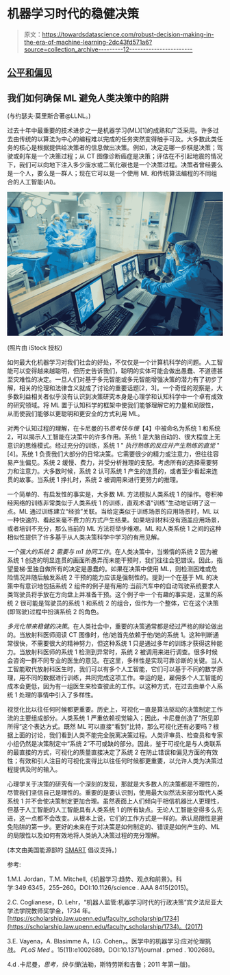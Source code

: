 # 机器学习时代的稳健决策

> 原文：<https://towardsdatascience.com/robust-decision-making-in-the-era-of-machine-learning-2dc43fd571a6?source=collection_archive---------12----------------------->

## [公平和偏见](https://towardsdatascience.com/tagged/fairness-and-bias)

## 我们如何确保 ML 避免人类决策中的陷阱

(与约瑟夫·莫里斯合著@LLNL。)

过去十年中最重要的技术进步之一是机器学习(ML)[1]的成熟和广泛采用。许多过去由传统的以算法为中心的编程难以完成的任务突然变得触手可及。大多数此类任务的核心是根据提供给决策者的信息做出决策。例如，决定走哪一步棋是决策；驾驶或刹车是一个决策过程；从 CT 图像诊断癌症是决策；评估在不引起地震的情况下，我们可以向地下注入多少废水或二氧化碳也是一个决策过程。决策者曾经要么是一个人，要么是一群人；现在它可以是一个使用 ML 和传统算法编程的不同组合的人工智能(AI)。

![](img/def8f470a0a26b391150bfa1b81092d0.png)

(照片由 iStock 授权)

如何最大化机器学习对我们社会的好处，不仅仅是一个计算机科学的问题。人工智能可以变得越来越聪明，但历史告诉我们，聪明的实体可能会做出愚蠢、不道德甚至灾难性的决定。一旦人们对基于多元智能或多元智能增强决策的潜力有了初步了解，相关的伦理和法律含义就成了讨论的重要话题[2，3]。一个奇怪的观察是，大多数利益相关者似乎没有认识到决策研究本身是心理学和认知科学中一个卓有成效的研究领域。将 ML 置于认知科学的框架中使我们能够理解它的力量和局限性，从而使我们能够以更聪明和更安全的方式利用 ML。

对两个认知过程的理解，在卡尼曼的书*思考快与慢*【4】中被命名为系统 1 和系统 2，可以揭示人工智能在决策中的许多作用。系统 1 是大脑自动的、很大程度上无意识的思维模式。经过充分的训练，系统 1 " *执行熟练的反应并产生熟练的直觉* " [4]。系统 1 负责我们大部分的日常决策。它需要很少的精力或注意力，但往往容易产生偏见。系统 2 缓慢、费力，并受分析推理的支配。考虑所有的选择需要努力和注意力。大多数时候，系统 2 认可系统 1 产生的连贯的，或者至少看起来连贯的故事。当系统 1 挣扎时，系统 2 被调用来进行更努力的推理。

一个简单的、有启发性的事实是，大多数 ML 方法模拟人类系统 1 的操作。卷积神经网络的训练非常类似于人类系统 1 的训练，直观术语“训练”生动地证明了这一点。ML 通过训练建立“经验”关联。当给定类似于训练场景的应用场景时，ML 以一种快速的、看起来毫不费力的方式产生结果。如果培训材料没有涵盖应用场景，或者培训不充分，那么当前的 ML 方法将举步维艰。ML 和人类系统 1 之间的这种相似性提供了许多基于从人类决策科学中学习的有用见解。

*一个强大的系统 2 需要与 m1 协同工作*。在人类决策中，当懒惰的系统 2 因为被系统 1 创造的明显连贯的画面所愚弄而未能干预时，我们往往会犯错误。因此，指望曼梯·里独自做所有的决定是愚蠢的。如果在决策中使用 ML，则检测困难或危险情况并随后触发系统 2 干预的能力应该是强制性的。提到一个在基于 ML 的决策中有意识地包括系统 2 组件的例子是有用的:当前汽车中的自动驾驶系统要求人类驾驶员将手放在方向盘上并准备干预。这个例子中一个有趣的事实是，这里的系统 2 很可能是驾驶员的系统 1 和系统 2 的组合，但作为一个整体，它在这个决策(即驾驶)过程中扮演系统 2 的角色。

*多元化带来稳健的决策*。在人类社会中，重要的决策通常都是经过严格的辩论做出的。当放射科医师阅读 CT 图像时，他/她首先依赖于他/她的系统 1。这种判断通常很快，不需要很大的精神努力，但这种系统 1 只是通过多年的训练才获得这种能力。当放射科医师的系统 1 检测到异常时，系统 2 被调用来进行调查。很多时候会咨询一群不同专业的医生的意见。在这里，多样性是实现可靠诊断的关键。当人工智能取代放射科医生时，我们可以有多个人工智能，它们可以基于不同的数学原理，用不同的数据进行训练，共同完成这项工作。幸运的是，雇佣多个人工智能的成本会更低，因为有一组医生来检查彼此的工作。以这种方式，在过去由单个人系统 1 处理的事情中引入了多样性。

视觉化比以往任何时候都更重要。历史上，可视化一直是算法驱动的决策制定工作流的主要组成部分。人类系统 1 严重依赖视觉输入；因此，卡尼曼创造了“所见即所得”这个表达方式。既然 ML 可以直接“看到”比特，那么可视化还有必要吗？根据上面的讨论，我们看到人类不能完全脱离决策过程。人类评审员、检查员和专家小组仍然是决策制定中“系统 2”不可或缺的部分。因此，鉴于可视化是与人类联系的最直接的方式，可视化的质量直接决定了系统 2 在防止错误和偏见方面的有效性；有效和引人注目的可视化变得比以往任何时候都更重要，以允许人类为决策过程提供及时的输入。

心理学关于决策的研究有一个深刻的发现，那就是大多数人的决策都是不理性的，尽管我们坚信自己是理性的。重要的是要认识到，使用最大似然法来部分取代人类系统 1 并不会使决策制定更加合理。虽然表面上人们倾向于相信机器比人更理性，但基于人工智能的人工智能具有人类系统 1 的所有缺点。无论人工智能变得多么先进，这一点都不会改变。从根本上说，它们的工作方式是一样的。承认局限性是避免陷阱的第一步。更好的未来在于对决策是如何制定的、错误是如何产生的、ML 的局限性以及如何有效地将人类纳入决策过程的充分理解。

(本文由美国能源部的 [SMART](https://edx.netl.doe.gov/smart/) 倡议支持。)

参考:

1.M.I. Jordan，T.M. Mitchell,《机器学习:趋势、观点和前景》。科学:349:6345，255–260。DOI:10.1126/science . AAA 8415(2015)。

2.C. Coglianese，D. Lehr，“机器人监管:机器学习时代的行政决策”宾夕法尼亚大学法学院教师奖学金，1734 年。[https://scholarship.law.upenn.edu/faculty_scholarship/1734](https://scholarship.law.upenn.edu/faculty_scholarship/1734)。(2017)

3.E. Vayena，A. Blasimme A，I.G. Cohen，。医学中的机器学习:应对伦理挑战。 *PLoS Med* 。15(11):e1002689。DOI:10.1371/journal . pmed . 1002689。

4.d .卡尼曼，*思考，快与慢*(法勒，斯特劳斯和吉鲁；2011 年第一版)。